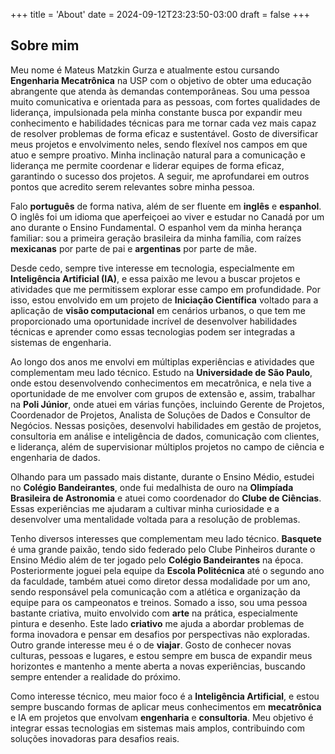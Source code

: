 +++
title = 'About'
date = 2024-09-12T23:23:50-03:00
draft = false
+++
## Sobre mim

Meu nome é Mateus Matzkin Gurza e atualmente estou cursando **Engenharia Mecatrônica** na USP com o objetivo de obter uma educação abrangente que atenda às demandas contemporâneas. Sou uma pessoa muito comunicativa e orientada para as pessoas, com fortes qualidades de liderança, impulsionada pela minha constante busca por expandir meu conhecimento e habilidades técnicas para me tornar cada vez mais capaz de resolver problemas de forma eficaz e sustentável. Gosto de diversificar meus projetos e envolvimento neles, sendo flexível nos campos em que atuo e sempre proativo. Minha inclinação natural para a comunicação e liderança me permite coordenar e liderar equipes de forma eficaz, garantindo o sucesso dos projetos. A seguir, me aprofundarei em outros pontos que acredito serem relevantes sobre minha pessoa.

Falo **português** de forma nativa, além de ser fluente em **inglês** e **espanhol**. O inglês foi um idioma que aperfeiçoei ao viver e estudar no Canadá por um ano durante o Ensino Fundamental. O espanhol vem da minha herança familiar: sou a primeira geração brasileira da minha família, com raízes **mexicanas** por parte de pai e **argentinas** por parte de mãe.

Desde cedo, sempre tive interesse em tecnologia, especialmente em **Inteligência Artificial (IA)**, e essa paixão me levou a buscar projetos e atividades que me permitissem explorar esse campo em profundidade. Por isso, estou envolvido em um projeto de **Iniciação Científica** voltado para a aplicação de **visão computacional** em cenários urbanos, o que tem me proporcionado uma oportunidade incrível de desenvolver habilidades técnicas e aprender como essas tecnologias podem ser integradas a sistemas de engenharia.

Ao longo dos anos me envolvi em múltiplas experiências e atividades que complementam meu lado técnico. Estudo na **Universidade de São Paulo**, onde estou desenvolvendo conhecimentos em mecatrônica, e nela tive a oportunidade de me envolver com grupos de extensão e, assim, trabalhar na **Poli Júnior**, onde atuei em várias funções, incluindo Gerente de Projetos, Coordenador de Projetos, Analista de Soluções de Dados e Consultor de Negócios. Nessas posições, desenvolvi habilidades em gestão de projetos, consultoria em análise e inteligência de dados, comunicação com clientes, e liderança, além de supervisionar múltiplos projetos no campo de ciência e engenharia de dados.

Olhando para um passado mais distante, durante o Ensino Médio, estudei no **Colégio Bandeirantes**, onde fui medalhista de ouro na **Olimpíada Brasileira de Astronomia** e atuei como coordenador do **Clube de Ciências**. Essas experiências me ajudaram a cultivar minha curiosidade e a desenvolver uma mentalidade voltada para a resolução de problemas.

Tenho diversos interesses que complementam meu lado técnico. **Basquete** é uma grande paixão, tendo sido federado pelo Clube Pinheiros durante o Ensino Médio além de ter jogado pelo **Colégio Bandeirantes** na época. Posteriormente joguei pela equipe da **Escola Politécnica** até o segundo ano da faculdade, também atuei como diretor dessa modalidade por um ano, sendo responsável pela comunicação com a atlética e organização da equipe para os campeonatos e treinos. Somado a isso, sou uma pessoa bastante criativa, muito envolvido com **arte** na prática, especialmente pintura e desenho. Este lado **criativo** me ajuda a abordar problemas de forma inovadora e pensar em desafios por perspectivas não exploradas. Outro grande interesse meu é o de **viajar**. Gosto de conhecer novas culturas, pessoas e lugares, e estou sempre em busca de expandir meus horizontes e mantenho a mente aberta a novas experiências, buscando sempre entender a realidade do próximo. 

Como interesse técnico, meu maior foco é a **Inteligência Artificial**, e estou sempre buscando formas de aplicar meus conhecimentos em **mecatrônica** e IA em projetos que envolvam **engenharia** e **consultoria**. Meu objetivo é integrar essas tecnologias em sistemas mais amplos, contribuindo com soluções inovadoras para desafios reais.
